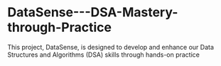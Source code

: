 # DataSense---DSA-Mastery-through-Practice
This project, DataSense, is designed to develop and enhance our Data Structures and Algorithms (DSA) skills through hands-on practice
